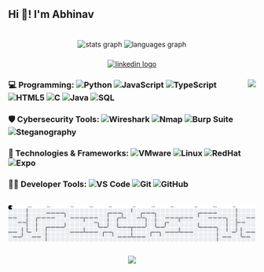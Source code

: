<h2 align="left">Hi 👋! I'm Abhinav</h2>

###

<br clear="both">

<div align="center">
  <img src="https://github-readme-stats.vercel.app/api?username=Krishna1694&hide_title=false&hide_rank=false&show_icons=true&include_all_commits=true&count_private=true&disable_animations=false&theme=dracula&locale=en&hide_border=false" height="150" alt="stats graph"  />
  <img src="https://github-readme-stats.vercel.app/api/top-langs?username=Krishna1694&locale=en&hide_title=false&layout=compact&card_width=320&langs_count=5&theme=dracula&hide_border=false" height="150" alt="languages graph"  />
</div>

###

<div align="center">
  <a href="https://www.linkedin.com/in/abhinav-krishna-kunchala/" target="_blank">
    <img src="https://img.shields.io/static/v1?message=LinkedIn&logo=linkedin&label=&color=0077B5&logoColor=white&labelColor=&style=for-the-badge" height="35" alt="linkedin logo"  />
  </a>
</div>

###

<img align="right" height="150" src="https://media.giphy.com/media/v1.Y2lkPTc5MGI3NjExazZtNWkyeXEzODl4b2VkdjJ6eHc3NjJ4bDBmZWdhcHBiNGhiNWx2NSZlcD12MV9naWZzX3NlYXJjaCZjdD1n/o0vwzuFwCGAFO/giphy.gif"  />

###

### 💻 Programming: ![Python](https://img.shields.io/badge/Python-3670A0?style=flat&logo=python&logoColor=white&size=20) ![JavaScript](https://img.shields.io/badge/JavaScript-F7DF1E?style=flat&logo=javascript&logoColor=black&size=20) ![TypeScript](https://img.shields.io/badge/TypeScript-007ACC?style=flat&logo=typescript&logoColor=white&size=20) ![HTML5](https://img.shields.io/badge/HTML5-E34F26?style=flat&logo=html5&logoColor=white&size=20) ![C](https://img.shields.io/badge/C-00599C?style=flat&logo=c&logoColor=white&size=20) ![Java](https://img.shields.io/badge/Java-ED8B00?style=flat&logo=openjdk&logoColor=white&size=20) ![SQL](https://img.shields.io/badge/SQL-4479A1?style=flat&logo=mysql&logoColor=white&size=20)

###

### 🛡️ Cybersecurity Tools: ![Wireshark](https://img.shields.io/badge/Wireshark-1679A7?style=flat&logo=wireshark&logoColor=white&size=20) ![Nmap](https://img.shields.io/badge/Nmap-3980CE?style=flat&logo=nmap&logoColor=white&size=20) ![Burp Suite](https://img.shields.io/badge/Burp_Suite-FF6600?style=flat&logo=burpsuite&logoColor=white&size=20) ![Steganography](https://img.shields.io/badge/Steganography-9B8B3D?style=flat&logo=python&logoColor=white&size=20)

###

### 🧰 Technologies & Frameworks: ![VMware](https://img.shields.io/badge/VMware-607078?style=flat&logo=vmware&logoColor=white&size=20) ![Linux](https://img.shields.io/badge/Linux-FCC624?style=flat&logo=linux&logoColor=black&size=20) ![RedHat](https://img.shields.io/badge/Red_Hat-EE0000?style=flat&logo=redhat&logoColor=white&size=20) ![Expo](https://img.shields.io/badge/Expo-000000?style=flat&logo=expo&logoColor=white&size=20)

###

### 🧑‍💻 Developer Tools: ![VS Code](https://img.shields.io/badge/VS_Code-007ACC?style=flat&logo=visualstudiocode&logoColor=white&size=20) ![Git](https://img.shields.io/badge/Git-F05032?style=flat&logo=git&logoColor=white&size=20) ![GitHub](https://img.shields.io/badge/GitHub-181717?style=flat&logo=github&logoColor=white&size=20)


<br clear="both">

<picture>
  <source media="(prefers-color-scheme: dark)" srcset="https://raw.githubusercontent.com/Krishna1694/Krishna1694/output/pacman-contribution-graph-dark.svg">
  <source media="(prefers-color-scheme: light)" srcset="https://raw.githubusercontent.com/Krishna1694/Krishna1694/output/pacman-contribution-graph.svg">
  <img alt="pacman contribution graph" src="https://raw.githubusercontent.com/Krishna1694/Krishna1694/output/pacman-contribution-graph.svg">
</picture>

###

<div align="center">
  <img src="https://profile-counter.glitch.me/Krishna1694/count.svg?"  />
</div>

###
